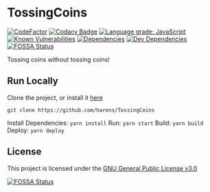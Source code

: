 # TossingCoins

[![CodeFactor](https://www.codefactor.io/repository/github/harens/tossingcoins/badge/master)](https://www.codefactor.io/repository/github/harens/tossingcoins/overview/master)
[![Codacy Badge](https://api.codacy.com/project/badge/Grade/594c1d590d5e4ab78d071832f24e1d5a)](https://app.codacy.com/app/harens/TossingCoins?utm_source=github.com&utm_medium=referral&utm_content=harens/TossingCoins&utm_campaign=Badge_Grade_Dashboard)
[![Language grade: JavaScript](https://img.shields.io/lgtm/grade/javascript/g/harens/TossingCoins.svg?logo=lgtm&logoWidth=18)](https://lgtm.com/projects/g/harens/TossingCoins/context:javascript)
[![Known Vulnerabilities](https://snyk.io/test/github/harens/TossingCoins/badge.svg?targetFile=package.json)](https://snyk.io/test/github/harens/TossingCoins?targetFile=package.json)
[![Dependencies](https://img.shields.io/david/harens/TossingCoins.svg?style=flat)](https://github.com/harens/TossingCoins/blob/master/package.json)
[![Dev Dependencies](https://img.shields.io/david/dev/harens/TossingCoins.svg)](https://github.com/harens/TossingCoins/blob/master/package.json)
[![FOSSA Status](https://app.fossa.io/api/projects/git%2Bgithub.com%2Fharens%2FTossingCoins.svg?type=shield)](https://app.fossa.io/projects/git%2Bgithub.com%2Fharens%2FTossingCoins?ref=badge_shield)

Tossing coins without tossing coins!

## Run Locally

Clone the project, or install it [here](https://github.com/harens/TossingCoins/archive/master.zip)

```shell
git clone https://github.com/harens/TossingCoins
```

Install Dependencies: `yarn install`
Run: `yarn start`
Build: `yarn build`
Deploy: `yarn deploy`

## License

This project is licensed under the [GNU General Public License v3.0](https://github.com/harens/TossingCoins/blob/master/LICENSE)

[![FOSSA Status](https://app.fossa.io/api/projects/git%2Bgithub.com%2Fharens%2FTossingCoins.svg?type=large)](https://app.fossa.io/projects/git%2Bgithub.com%2Fharens%2FTossingCoins?ref=badge_large)